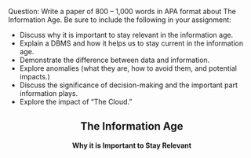 Question: Write a paper of 800 – 1,000 words in APA format about The Information Age. Be sure to include the following in your assignment:

- Discuss why it is important to stay relevant in the information age.
- Explain a DBMS and how it helps us to stay current in the information age.
- Demonstrate the difference between data and information.
- Explore anomalies (what they are, how to avoid them, and potential impacts.)
- Discuss the significance of decision-making and the important part information plays.
- Explore the impact of “The Cloud.”


## <center>The Information Age</center>

**<center>Why it is Important to Stay Relevant</center>**

&nbsp;&nbsp;&nbsp;&nbsp;&nbsp;&nbsp;
